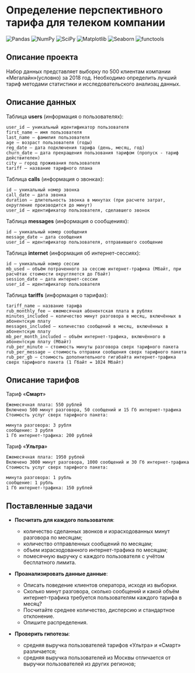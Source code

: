 # Определение перспективного тарифа для телеком компании

![Pandas](https://img.shields.io/badge/Pandas-1.2-blue.svg) ![NumPy](https://img.shields.io/badge/NumPy-1.19-cyan.svg) ![SciPy](https://img.shields.io/badge/SciPy-1.6.0-darkblue.svg) ![Matplotlib](https://img.shields.io/badge/matplotlib-3.4-white.svg) ![Seaborn](https://img.shields.io/badge/seaborn-0.11-green.svg) ![functools](https://img.shields.io/badge/functools-_-gray.svg)

## Описание проекта

Набор данных представляет выборку по 500 клиентам компании «Мегалайн»(условно) за 2018 год. Необходимо определить лучший тариф методами статистики и исследовательского анализац данных.

## Описание данных

Таблица **users** (информация о пользователях):

    user_id — уникальный идентификатор пользователя
    first_name — имя пользователя
    last_name — фамилия пользователя
    age — возраст пользователя (годы)
    reg_date — дата подключения тарифа (день, месяц, год)
    churn_date — дата прекращения пользования тарифом (пропуск - тариф действителен)
    city — город проживания пользователя
    tariff — название тарифного плана

Таблица **calls** (информация о звонках):

    id — уникальный номер звонка
    call_date — дата звонка
    duration — длительность звонка в минутах (при расчете затрат, округление производится до минут)
    user_id — идентификатор пользователя, сделавшего звонок

Таблица **messages** (информация о сообщениях):

    id — уникальный номер сообщения
    message_date — дата сообщения
    user_id — идентификатор пользователя, отправившего сообщение

Таблица **internet** (информация об интернет-сессиях):

    id — уникальный номер сессии
    mb_used — объём потраченного за сессию интернет-трафика (Мбайт, при расчётах стоимости округляется до Гбайт)
    session_date — дата интернет-сессии
    user_id — идентификатор пользователя

Таблица **tariffs** (информация о тарифах):

    tariff_name — название тарифа
    rub_monthly_fee — ежемесячная абонентская плата в рублях
    minutes_included — количество минут разговора в месяц, включённых в абонентскую плату
    messages_included — количество сообщений в месяц, включённых в абонентскую плату
    mb_per_month_included — объём интернет-трафика, включённого в абонентскую плату (Мбайт)
    rub_per_minute — стоимость минуты разговора сверх тарифного пакета
    rub_per_message — стоимость отправки сообщения сверх тарифного пакета
    rub_per_gb — стоимость дополнительного гигабайта интернет-трафика сверх тарифного пакета (1 Гбайт = 1024 Мбайт)

## Описание тарифов

Тариф «**Смарт**»

    Ежемесячная плата: 550 рублей
    Включено 500 минут разговора, 50 сообщений и 15 Гб интернет-трафика
    Стоимость услуг сверх тарифного пакета:

    минута разговора: 3 рубля
    сообщение: 3 рубля
    1 Гб интернет-трафика: 200 рублей

Тариф «**Ультра**»

    Ежемесячная плата: 1950 рублей
    Включено 3000 минут разговора, 1000 сообщений и 30 Гб интернет-трафика
    Стоимость услуг сверх тарифного пакета:

    минута разговора: 1 рубль
    сообщение: 1 рубль
    1 Гб интернет-трафика: 150 рублей
    
## Поставленные задачи

- **Посчитать для каждого пользователя**:
  - количество сделанных звонков и израсходованных минут разговора по месяцам;
  - количество отправленных сообщений по месяцам;
  - объем израсходованного интернет-трафика по месяцам;
  - помесячную выручку с каждого пользователя с учётом бесплатного лимита.

- **Проанализировать данные данные**:
  - Описать поведение клиентов оператора, исходя из выборки.
  - Сколько минут разговора, сколько сообщений и какой объём интернет-трафика требуется пользователям каждого тарифа в месяц?
  - Посчитайте среднее количество, дисперсию и стандартное отклонение.
  - Опишите распределения.

- **Проверить гипотезы**:
  - средняя выручка пользователей тарифов «Ультра» и «Смарт» различается;
  - средняя выручка пользователей из Москвы отличается от выручки пользователей из других регионов;
